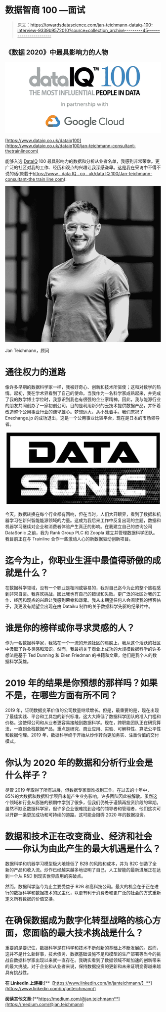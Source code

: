 # 数据智商 100 —面试

> 原文：<https://towardsdatascience.com/jan-teichmann-dataiq-100-interview-9339b9572010?source=collection_archive---------45----------------------->

## 《数据 2020》中最具影响力的人物

![](img/7c67a495110661aafca4b594307ab247.png)

[https://www.dataiq.co.uk/dataiq100](https://www.dataiq.co.uk/dataiq100/jan-teichmann-consultant-thetrainlinecom)

能够入选 [DataIQ](https://www.linkedin.com/company/dataiq/) 100 最具影响力的数据和分析从业者名单，我感到非常荣幸。更广泛的社区对我的工作、经历和观点的兴趣让我深感谦卑。这是我在采访中不得不说的话(原载于[https://www . data IQ . co . uk/data IQ 100/Jan-teichmann-consultant-the train line com](https://www.dataiq.co.uk/dataiq100/jan-teichmann-consultant-thetrainlinecom)):

![](img/b090c64e8b704117fcec33e99dc6bfa4.png)

Jan Teichmann，顾问

# 通往权力的道路

像许多早期的数据科学家一样，我被好奇心、创新和技术所驱使；这和对数学的热情。起初，我在学术界看到了自己的使命。当我作为一名科学家成熟起来，并完成了我的数学博士学位时，我意识到我也有很强的企业家精神。因此，我与能源行业的朋友共同创办了一家初创公司，目的是利用新兴的云技术提供数据产品，并怀着改造整个公用事业行业的谦卑雄心。梦想远大，从小处着手。我们庆祝了 Enechange.jp 的成功退出，这是一个公用事业比较平台，现在是日本的市场领导者。

![](img/cd510bf57c324dab34e0a49e6caf40ca.png)

今天，数据转换在每个行业都有回响，但在当时，人们大开眼界，看到了数据和机器学习在新兴智能能源领域的力量。这成为我后来工作中反复出现的主题，数据和机器学习继续对企业和消费者体验产生真正的影响。在我建立自己的咨询公司 DataSonic 之前，我为 Rank Group PLC 和 Zoopla 建立并管理数据科学团队。我目前正在与 Trainline 合作一些激动人心的新数据驱动创新项目。

# 迄今为止，你职业生涯中最值得骄傲的成就是什么？

在数据科学领域，没有一个职业是相同或容易的，我对自己迄今为止的整个旅程感到非常自豪。我喜欢挑战，因此我也有自己的错误和失败。更广泛的社区对我的工作、经历和观点的兴趣让我感到荣幸和谦卑。我从未期望任何人会阅读我的博客帖子，我更没有期望会出现在由 Dataiku 制作的关于数据科学先驱的纪录片中。

# 谁是你的榜样或你寻求灵感的人？

作为一名数据科学家，我站在一个一流的开源社区的肩膀上，我从这个活跃的社区中汲取了许多灵感和知识。然而，我最初关于商业上成功的大规模数据科学的许多想法是基于 Ted Dunning 和 Ellen Friedman 的书籍和文章，他们是我个人的数据科学英雄。

# 2019 年的结果是你预想的那样吗？如果不是，在哪些方面有所不同？

2019 年，证明数据变革价值的公司数量继续增长。但是，最重要的是，现在出现了最佳实践、平台和工具包的新兴标准，这大大降低了数据科学团队的准入门槛和价格。这使得公司和从业者更容易接触到数据科学。现在，跨职能团队正在研究算法，一直到全栈数据产品，重点是研究、商业应用、实验、可解释性、算法公平性和数据伦理。2019 年，数据科学终于开始从炒作转向更加务实、注重价值的交付模式。

# 你认为 2020 年的数据和分析行业会是什么样子？

尽管 2019 年取得了所有进展，但数据专家很难找到工作。在过去的十年中，85%的大数据和数据科学项目未能产生业务影响，许多团队因此被解散。虽然这个领域和行业从膨胀的预期中学到了很多，但我们仍处于谨慎再投资阶段的早期。虽然不缺乏数据科学家，但许多企业很难找到合格的领导者和管理者，他们这次可以开辟一条更加成功和可持续的道路。这可能会阻碍 2020 年的数据投资。

# 数据和技术正在改变商业、经济和社会——你认为由此产生的最大机遇是什么？

数据科学和机器学习模型极大地降低了 B2B 的风险和成本，并为 B2C 创造了全新的产品和收入流。炒作已经越来越多地证明了自己，人工智能的最新进展正在达到一个从 R&D 到现实世界应用的突破点。

然而，数据科学迄今为止主要受益于 B2B 和高科技公司。最大的机会在于正在进行的数据科学和数据技术的民主化，以更有利于消费者和更广泛的社会的方式重新定义所有数据的价值交换。

# 在确保数据成为数字化转型战略的核心方面，您面临的最大技术挑战是什么？

重要的是要记住，数据科学是在科学和技术不断创新的基础上不断发展的。然而，这并不是什么新鲜事，技术债务、数据基础设施不足和模型的生产部署等当今的挑战自数据科学家出现以来就一直存在。我确实看到了数据领域不断加速的创新带来的最大挑战。对于企业和从业者来说，保持数据投资的更新和未来证明变得越来越具有挑战性。

**在 LinkedIn 上连接:**[**【https://www.linkedin.com/in/janteichmann/】**](https://www.linkedin.com/in/janteichmann/)

**阅读其他文章:**[**https://medium.com/@jan.teichmann**](https://medium.com/@jan.teichmann)